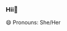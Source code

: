 ### Hii👋
😄 Pronouns: She/Her



<!--
**tanya070820/tanya070820** is a ✨ _special_ ✨ repository because its `README.md` (this file) appears on your GitHub profile.

Here are some ideas to get you started:

- 🔭 I’m currently working on ...
- 🌱 I’m currently learning ...
- 👯 I’m looking to collaborate on ...
- 🤔 I’m looking for help with ...
- 💬 Ask me about ...
- 📫 How to reach me: twitter,linkedin
- 😄 Pronouns: ...
- ⚡ Fun fact: ...
-->
